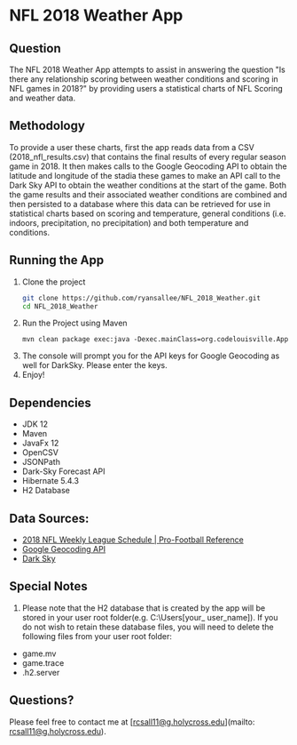 # NFL 2018 Weather App

## Question
The NFL 2018 Weather App attempts to assist in answering the question "Is there any relationship scoring between weather
conditions and scoring in NFL games in 2018?" by providing users a statistical charts of NFL Scoring and weather data.

## Methodology
To provide a user these charts, first the app reads data from a CSV (2018_nfl_results.csv) that contains the final results
of every regular season game in 2018. It then makes calls to the Google Geocoding API to obtain the latitude and longitude
of the stadia these games to make an API call to the Dark Sky API to obtain the weather conditions at the start of the game.
Both the game results and their associated weather conditions are combined and then persisted to a database where this data
can be retrieved for use in statistical charts based on scoring and temperature, general conditions (i.e. indoors, precipitation,
no precipitation) and both temperature and conditions.

## Running the App
1. Clone the project
    ```bash
    git clone https://github.com/ryansallee/NFL_2018_Weather.git
    cd NFL_2018_Weather
    ```
2. Run the Project using Maven
    ```
    mvn clean package exec:java -Dexec.mainClass=org.codelouisville.App
    ```
3. The console will prompt you for the API keys for Google Geocoding as well for DarkSky. Please enter the keys.
4. Enjoy!

## Dependencies
* JDK 12
* Maven
* JavaFx 12
* OpenCSV
* JSONPath
* Dark-Sky Forecast API
* Hibernate 5.4.3
* H2 Database

## Data Sources:
* [2018 NFL Weekly League Schedule | Pro-Football Reference](https://www.pro-football-reference.com/years/2018/games.htm)
* [Google Geocoding API](https://developers.google.com/maps/documentation/geocoding/start?utm_source=google&utm_medium=cpc&utm_campaign=FY18-Q2-global-demandgen-paidsearchonnetworkhouseads-cs-maps_contactsal_saf&utm_content=text-ad-none-none-DEV_c-CRE_315916117598-ADGP_Hybrid+%7C+AW+SEM+%7C+BKWS+~+Google+Maps+Geocoding+API-KWID_43700039136946117-kwd-300650646186-userloc_9014241&utm_term=KW_google%20geocoding%20api-ST_google+geocoding+api&gclid=CN2w8uHzv-MCFWGlZQodAO4Bww)
* [Dark Sky](https://darksky.net/dev)

## Special Notes
1. Please note that the H2 database that is created by the app will be stored in your user root folder(e.g. C:\Users\[your_
user_name]). If you do not wish to retain these database files, you will need to delete the following files from your user
root folder:
* game.mv
* game.trace
* .h2.server

## Questions?
Please feel free to contact me at [rcsall11@g.holycross.edu](mailto: rcsall11@g.holycross.edu).
